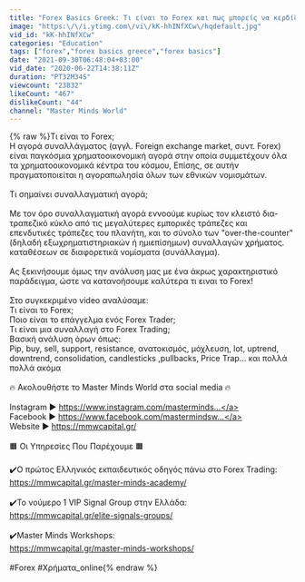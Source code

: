 ```yaml
---
title: "Forex Basics Greek: Τι είναι το Forex και πως μπορείς να κερδίζεις χρήματα;"
image: "https:\/\/i.ytimg.com\/vi\/kK-hhINfXCw\/hqdefault.jpg"
vid_id: "kK-hhINfXCw"
categories: "Education"
tags: ["forex","forex basics greece","forex basics"]
date: "2021-09-30T06:48:04+03:00"
vid_date: "2020-06-22T14:38:11Z"
duration: "PT32M34S"
viewcount: "23832"
likeCount: "467"
dislikeCount: "44"
channel: "Master Minds World"
---
```

{% raw %}Τι είναι το Forex;<br />Η αγορά συναλλάγματος (αγγλ. Foreign exchange market, συντ. Forex) είναι παγκόσμια χρηματοοικονομική αγορά στην οποία συμμετέχουν όλα τα χρηματοοικονομικά κέντρα του κόσμου, Eπίσης, σε αυτήν πραγματοποιείται η αγοραπωλησία όλων των εθνικών νομισμάτων.<br /><br />Τι σημαίνει συναλλαγματική αγορά;<br /><br />Με τον όρο συναλλαγματική αγορά εννοούμε κυρίως τον κλειστό δια-τραπεζικό κύκλο από τις μεγαλύτερες εμπορικές τράπεζες και επενδυτικές τράπεζες του πλανήτη, και το σύνολο των &quot;οver-the-counter&quot; (δηλαδή εξωχρηματιστηριακών ή ημιεπίσημων) συναλλαγών χρήματος. καταθέσεων σε διαφορετικά νομίσματα (συνάλλαγμα).<br /><br />Aς ξεκινήσουμε όμως την ανάλυση μας με ένα άκρως χαρακτηριστικό παράδειγμα, ώστε να κατανοήσουμε καλύτερα τι ειναι το Forex!<br /><br />Στο συγκεκριμένο video αναλύσαμε:<br />Τι είναι το Forex;<br />Ποιο είναι το επάγγελμα ενός Forex Trader;<br />Τι είναι μια συναλλαγή στο Forex Trading;<br />Βασική ανάλυση όρων όπως:<br /> Pip, buy, sell, support, resistance, ανατοκισμός, μόχλευση, lot, uptrend, downtrend, consolidation, candlesticks ,pullbacks, Price Trap... και πολλά πολλά ακόμα<br /><br />🔥 Ακολουθήστε το Master Minds World στα social media 🔥<br /><br />Instagram ► <a rel="nofollow" target="blank" href="https://www.instagram.com/masterminds...">https://www.instagram.com/masterminds...</a><br />Facebook ► <a rel="nofollow" target="blank" href="https://www.facebook.com/mastermindsw...">https://www.facebook.com/mastermindsw...</a><br />Website ► <a rel="nofollow" target="blank" href="https://mmwcapital.gr/">https://mmwcapital.gr/</a><br /><br />🟧 Οι Υπηρεσίες Που Παρέχουμε 🟧<br /><br />✔️Ο πρώτος Ελληνικός εκπαιδευτικός οδηγός πάνω στο Forex Trading: <br /><a rel="nofollow" target="blank" href="https://mmwcapital.gr/master-minds-academy/">https://mmwcapital.gr/master-minds-academy/</a><br /><br />✔️Το νούμερο 1 VIP Signal Group στην Ελλάδα: <br /><a rel="nofollow" target="blank" href="https://mmwcapital.gr/elite-signals-groups/">https://mmwcapital.gr/elite-signals-groups/</a><br /><br />✔️Master Minds Workshops: <br /><a rel="nofollow" target="blank" href="https://mmwcapital.gr/master-minds-workshops/">https://mmwcapital.gr/master-minds-workshops/</a> <br /><br />#Forex #Χρήματα_online{% endraw %}
